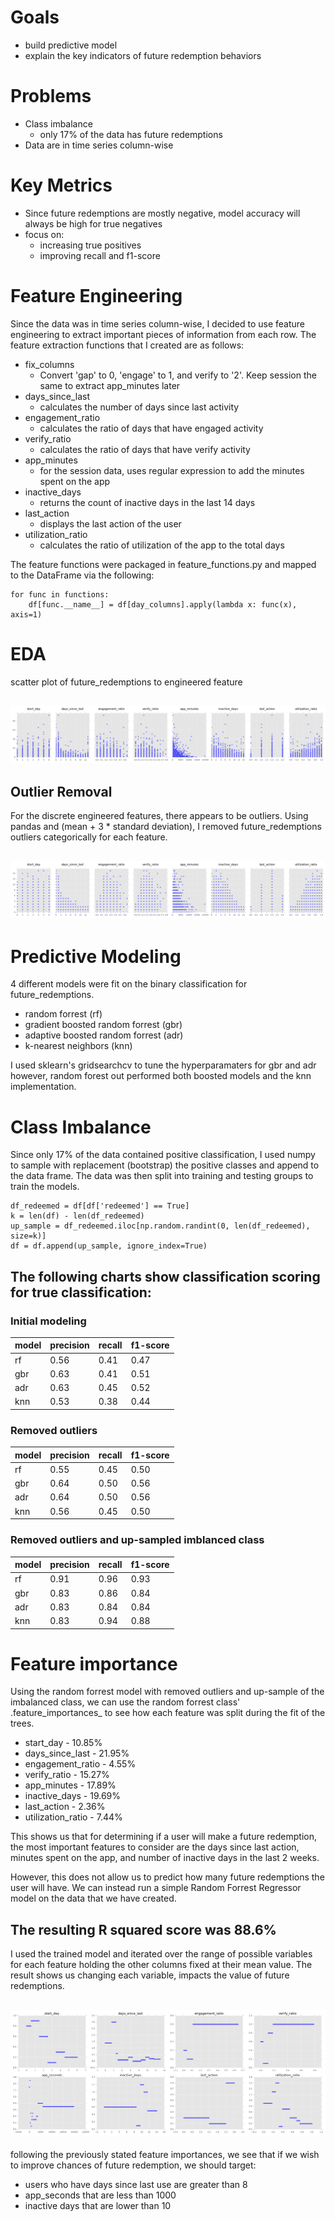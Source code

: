 # Goals
- build predictive model
- explain the key indicators of future redemption behaviors

# Problems
- Class imbalance
    - only 17% of the data has future redemptions
- Data are in time series column-wise

# Key Metrics
- Since future redemptions are mostly negative, model accuracy will always be high for true negatives
- focus on:
    - increasing true positives
    - improving recall and f1-score

# Feature Engineering
Since the data was in time series column-wise, I decided to use feature engineering to extract important pieces of information from each row. The feature extraction functions that I created are as follows:
- fix_columns
    - Convert 'gap' to 0, 'engage' to 1, and verify to '2'. Keep session the same to extract app_minutes later
- days_since_last
    - calculates the number of days since last activity
- engagement_ratio
    - calculates the ratio of days that have engaged activity
- verify_ratio
    - calculates the ratio of days that have verify activity
- app_minutes
    - for the session data, uses regular expression to add the minutes spent on the app
- inactive_days
    - returns the count of inactive days in the last 14 days
- last_action
    - displays the last action of the user
- utilization_ratio
    - calculates the ratio of utilization of the app to the total days

The feature functions were packaged in feature_functions.py and mapped to the DataFrame via the following:


```
for func in functions:
    df[func.__name__] = df[day_columns].apply(lambda x: func(x), axis=1)
```

# EDA
scatter plot of future_redemptions to engineered feature
## ![scatter_matrix](images/outlier_scatter_matrix.png)

## Outlier Removal
For the discrete engineered features, there appears to be outliers. Using pandas and (mean + 3 * standard deviation), I removed future_redemptions outliers categorically for each feature.
## ![new_scatter_matrix](images/scatter_matrix.png)

# Predictive Modeling
4 different models were fit on the binary classification for future_redemptions.
- random forrest (rf)
- gradient boosted random forrest (gbr)
- adaptive boosted random forrest (adr)
- k-nearest neighbors (knn)

I used sklearn's gridsearchcv to tune the hyperparamaters for gbr and adr however, random forest out performed both boosted models and the knn implementation.

# Class Imbalance
Since only 17% of the data contained positive classification, I used numpy to sample with replacement (bootstrap) the positive classes and append to the data frame. The data was then split into training and testing groups to train the models.
```
df_redeemed = df[df['redeemed'] == True]
k = len(df) - len(df_redeemed)
up_sample = df_redeemed.iloc[np.random.randint(0, len(df_redeemed), size=k)]
df = df.append(up_sample, ignore_index=True)
```
## The following charts show classification scoring for true classification:
### Initial modeling
|model|precision|recall|f1-score|
|---|---|---|---|
|rf|0.56|0.41|0.47|
|gbr|0.63|0.41|0.51|
|adr|0.63|0.45|0.52|
|knn|0.53|0.38|0.44|

### Removed outliers
|model|precision|recall|f1-score|
|---|---|---|---|
|rf|0.55|0.45|0.50|
|gbr|0.64|0.50|0.56|
|adr|0.64|0.50|0.56|
|knn|0.56|0.45|0.50|

### Removed outliers and up-sampled imblanced class
|model|precision|recall|f1-score|
|---|---|---|---|
|rf|0.91|0.96|0.93|
|gbr|0.83|0.86|0.84|
|adr|0.83|0.84|0.84|
|knn|0.83|0.94|0.88|

# Feature importance
Using the random forrest model with removed outliers and up-sample of the imbalanced class, we can use the random forrest class' .feature\_importances_ to see how each feature was split during the fit of the trees.

- start_day - 10.85%
- days_since_last - 21.95%
- engagement_ratio - 4.55%
- verify_ratio - 15.27%
- app_minutes - 17.89%
- inactive_days - 19.69%
- last_action - 2.36%
- utilization_ratio - 7.44%

This shows us that for determining if a user will make a future redemption, the most important features to consider are the days since last action, minutes spent on the app, and number of inactive days in the last 2 weeks.

However, this does not allow us to predict how many future redemptions the user will have. We can instead run a simple Random Forrest Regressor model on the data that we have created.

## The resulting R squared score was 88.6%

I used the trained model and iterated over the range of possible variables for each feature holding the other columns fixed at their mean value. The result shows us changing each variable, impacts the value of future redemptions.
## ![feature_ranges](images/feature_ranges.png)

following the previously stated feature importances, we see that if we wish to improve chances of future redemption, we should target:
- users who have days since last use are greater than 8
- app_seconds that are less than 1000
- inactive days that are lower than 10
